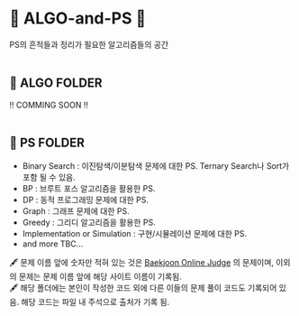 # 💾 ALGO-and-PS 💾
PS의 흔적들과 정리가 필요한 알고리즘들의 공간
<br><br>
## 📁 ALGO FOLDER 
‼ COMMING SOON ‼
<br><br>
## 📂 PS FOLDER
- Binary Search : 이진탐색/이분탐색 문제에 대한 PS. Ternary Search나 Sort가 포함 될 수 있음.
- BP : 브루트 포스 알고리즘을 활용한 PS.
- DP : 동적 프로그래밍 문제에 대한 PS.
- Graph : 그래프 문제에 대한 PS.
- Greedy : 그리디 알고리즘을 활용한 PS.
- Implementation or Simulation : 구현/시뮬레이션 문제에 대한 PS. 
- and more TBC...

🖋 문제 이름 앞에 숫자만 적혀 있는 것은 [Baekjoon Online Judge](https://www.acmicpc.net/) 의 문제이며, 이외의 문제는 문제 이름 앞에 해당 사이트 이름이 기록됨.<br>
🖋 해당 폴더에는 본인이 작성한 코드 외에 다른 이들의 문제 풀이 코드도 기록되어 있음. 해당 코드는 파일 내 주석으로 출처가 기록 됨.
